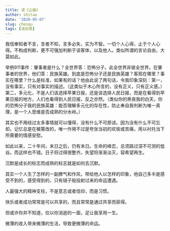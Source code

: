 ```yaml
---
title: 读《尘曲》
author: shitao
date: '2020-05-07'
slug: chenqu
tags: [读后感]
---
```


我信奉知者不言，言者不知，言多必失，实为不智。一切个人心得，止于个人心得。不构成判断，更不可强加判断于该客体，以及他人。类似所谓的言论自由，大莫如此。

举例911事件：肇事者是什么？全世界答：恐怖分子。此全世界非彼全世界。在肇事者的世界，他们答：民族英雄。到底是恐怖分子还是民族英雄？客观在哪里？事实在哪里？什么是标准，如果有的话？他由此说了两句话，令我印象深刻：第一，没有事实，只有对事实的描述。（这类似于木心所言的，没有正义，只有正义感。）第二，多元化，不是人们该选择苹果日报，还是该选择人民日报，而是在看得到苹果日报的地方，人们也看得到人民日报，反之亦然。（类似你的黑夜我的白天，你的恐怖分子我的民族英雄：能否理解多元化的存在性，防止奉自我判断为唯一真理，是一个人思维是否成熟的分水岭。）

其实也不用经过太多事情就可以懂得，没有什么不可原谅。因为没有什么不可忘却。记忆总是在被篡改的，唯一作用不过是夸张当初的欢愉或苦痛，用以衬托当下所需要的情感安慰。

如此以来，二十年间，末日之后，仍有末日。生命的峰峦，总须路过深不可测的低谷。而这样也不错。日子将过得很整齐。失望将渐渐淡灭，容希望再生。

沉默是成长的标志而成熟的标志就是如何去沉默。

其实一个人生了怎样的一副脾气和作风，带给他人以怎样的印象，他自己多半是感受不到的，感受得到的，只有镜子般投射过来的命运遭遇。

人最强大的精神支柱，不是意志或者信仰，而是习惯。

快乐或者成功常常是可以共享的，而且常常是通过共享而获得。

但或许你并不知道，仅以你消逝的一面，足让我享用一生。

微薄的收入带来微薄的生活，导致更微薄的命运。
